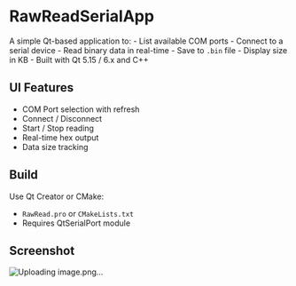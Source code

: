 # RawReadSerialApp
A simple Qt-based application to: - List available COM ports - Connect to a serial device - Read binary data in real-time - Save to `.bin` file - Display size in KB - Built with Qt 5.15 / 6.x and C++
## UI Features
- COM Port selection with refresh
- Connect / Disconnect
- Start / Stop reading
- Real-time hex output
- Data size tracking

## Build
Use Qt Creator or CMake:
- `RawRead.pro` or `CMakeLists.txt`
- Requires QtSerialPort module

## Screenshot
![Uploading image.png…]()
